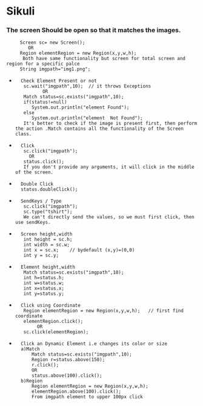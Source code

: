 # Sikuli


### The screen Should be open so that it matches  the images.    
  
		 Screen sc= new Screen();
		  	OR 
		 Region elementRegion = new Region(x,y,w,h);  
		  Both have same functionality but screen for total screen and region for a specific palce
		 String imgpath="img1.png";


*		Check Element Present or not   
		 sc.wait("imgpath",10);  // it throws Exceptions   
				OR   
		 Match status=sc.exists("imgpath",10);  
		 if(status!=null)  
			System.out.println("element Found");   
		 else   
			System.out.println("element  Not Found");
		 It's better to check if the image is present first, then perform the action .Match contains all the functionality of the Screen class.
		 

*		Click   
		 sc.click("imgpath");    
		   OR
		 status.click();  
		 If you don't provide any arguments, it will click in the middle of the screen. 
		 
		 
*		Double Click
		status.doubleClick();
		
		
*		SendKeys / Type   
		 sc.click("imgpath");  
		 sc.type("tshirt");    
		 We can't directly send the values, so we must first click, then use sendKeys.


*		Screen height,width   
		 int height = sc.h;  
		 int width = sc.w;	  
		 int x = sc.x;	  // bydefault (x,y)=(0,0)
		 int y = sc.y;					
			
			
*		Element height,width   
		 Match status=sc.exists("imgpath",10);
		 int h=status.h;
		 int w=status.w;
		 int x=status.x;
		 int y=status.y;
		 
		 
*		Click using Coordinate   
		 Region elementRegion = new Region(x,y,w,h);   // first find coordinate   
		 elementRegion.click();   
			  OR
		 sc.click(elementRegion);
		  
		 
*		Click an Dynamic Element i.e changes its color or size    
		a)Match
			Match status=sc.exists("imgpath",10);  
		 	Region r=status.above(150);  
		 	r.click(); 
		 	OR
		 	status.above(100).click();   
		b)Region   
			Region elementRegion = new Region(x,y,w,h);   
			elementRegion.above(100).click();
		 	From imgpath element to upper 100px click     
			
		 
	
